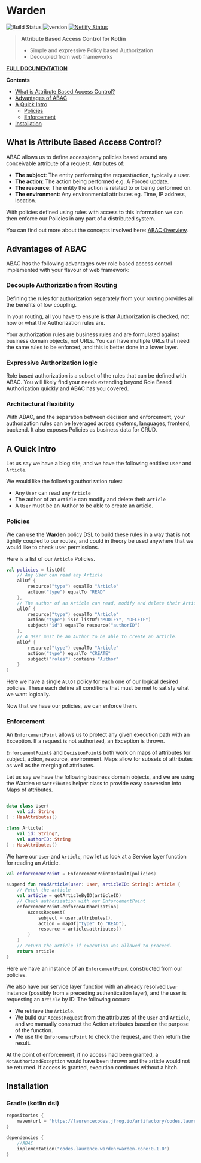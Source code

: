 # Warden

![Build Status](https://github.com/lgwillmore/warden/actions/workflows/test.yml/badge.svg?branch=main)
![version](https://img.shields.io/github/v/tag/lgwillmore/warden?include_prereleases&label=release)
[![Netlify Status](https://api.netlify.com/api/v1/badges/0d20e576-551e-42be-9e8c-66355d420603/deploy-status)](https://app.netlify.com/sites/warden-kotlin/deploys)

> **Attribute Based Access Control for Kotlin**
>
> - Simple and expressive Policy based Authorization
> - Decoupled from web frameworks

**[FULL DOCUMENTATION](https://warden-kotlin.netlify.com/)**

**Contents**

- [What is Attribute Based Access Control?](#what-is-attribute-based-access-control)
- [Advantages of ABAC](#advantages-of-abac)
- [A Quick Intro](#a-quick-intro)
    * [Policies](#policies)
    * [Enforcement](#enforcement)
- [Installation](#installation)

## What is Attribute Based Access Control?

ABAC allows us to define access/deny policies based around any conceivable attribute of a request. Attributes of:

- **The subject**: The entity performing the request/action, typically a user.
- **The action**: The action being performed e.g. A Forced update.
- **The resource**: The entity the action is related to or being performed on.
- **The environment**: Any environmental attributes eg. Time, IP address, location.

With policies defined using rules with access to this information we can then enforce our Policies in any part of a
distributed system.

You can find out more about the concepts involved here: [ABAC Overview](./docs/src/orchid/resources/pages/abac.md).

## Advantages of ABAC

ABAC has the following advantages over role based access control implemented with your flavour of web framework:

### Decouple Authorization from Routing

Defining the rules for authorization separately from your routing provides all the benefits of low coupling.

In your routing, all you have to ensure is that Authorization is checked, not how or what the Authorization rules are.

Your authorization rules are business rules and are formulated against business domain objects, not URLs. You can have
multiple URLs that need the same rules to be enforced, and this is better done in a lower layer.

### Expressive Authorization logic

Role based authorization is a subset of the rules that can be defined with ABAC. You will likely find your needs
extending beyond Role Based Authorization quickly and ABAC has you covered.

### Architectural flexibility

With ABAC, and the separation between decision and enforcement, your authorization rules can be leveraged across
systems, languages, frontend, backend. It also exposes Policies as business data for CRUD.

## A Quick Intro

Let us say we have a blog site, and we have the following entities: `User` and `Article`.

We would like the following authorization rules:

- Any `User` can read any `Article`
- The author of an `Article` can modify and delete their `Article`
- A `User` must be an Author to be able to create an article.

### Policies

We can use the **Warden** policy DSL to build these rules in a way that is not tightly coupled to our routes, and could
in theory be used anywhere that we would like to check user permissions.

Here is a list of our `Article` Policies.

```kotlin
val policies = listOf(
    // Any User can read any Article
    allOf {
        resource("type") equalTo "Article"
        action("type") equalTo "READ"
    },
    // The author of an Article can read, modify and delete their Article
    allOf {
        resource("type") equalTo "Article"
        action("type") isIn listOf("MODIFY", "DELETE")
        subject("id") equalTo resource("authorID")
    },
    // A User must be an Author to be able to create an article.
    allOf {
        resource("type") equalTo "Article"
        action("type") equalTo "CREATE"
        subject("roles") contains "Author"
    }
)
 ```

Here we have a single `AllOf` policy for each one of our logical desired policies. These each define all conditions that
must be met to satisfy what we want logically.

Now that we have our policies, we can enforce them.

### Enforcement

An `EnforcementPoint` allows us to protect any given execution path with an Exception. If a request is not authorized,
an Exception is thrown.

`EnforcementPoint`s and `DecisionPoint`s both work on maps of attributes for subject, action, resource, environment.
Maps allow for subsets of attributes as well as the merging of attributes.

Let us say we have the following business domain objects, and we are using the Warden `HasAttributes` helper class to
provide easy conversion into Maps of attributes.

```kotlin

data class User(
    val id: String
) : HasAttributes()

class Article(
    val id: String?,
    val authorID: String
) : HasAttributes()
```

We have our `User` and `Article`, now let us look at a Service layer function for reading an Article.

```kotlin
val enforcementPoint = EnforcementPointDefault(policies)

suspend fun readArticle(user: User, articleID: String): Article {
    // Fetch the article
    val article = getArticleByID(articleID)
    // Check authorization with our EnforcementPoint
    enforcementPoint.enforceAuthorization(
        AccessRequest(
            subject = user.attributes(),
            action = mapOf("type" to "READ"),
            resource = article.attributes()
        )
    )
    // return the article if execution was allowed to proceed.
    return article
}
```

Here we have an instance of an `EnforcementPoint` constructed from our policies.

We also have our service layer function with an already resolved `User` instance (possibly from a preceding
authentication layer), and the user is requesting an `Article` by ID. The following occurs:

- We retrieve the `Article`.
- We build our `AccessRequest` from the attributes of the `User` and `Article`, and we manually construct the Action
  attributes based on the purpose of the function.
- We use the `EnforcementPoint` to check the request, and then return the result.

At the point of enforcement, if no access had been granted, a `NotAuthorizedException` would have been thrown and the
article would not be returned. If access is granted, execution continues without a hitch.

## Installation

### Gradle (kotlin dsl)

```kotlin
repositories {
    maven(url = "https://laurencecodes.jfrog.io/artifactory/codes.laurence.warden/")
}

dependencies {
    //ABAC
    implementation("codes.laurence.warden:warden-core:0.1.0")
}
```
